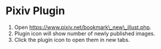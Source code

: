# Pixiv Plugin

1. Open https://www.pixiv.net/bookmark\_new\_illust.php.
2. Plugin icon will show number of newly published images.
3. Click the plugin icon to open them in new tabs.
